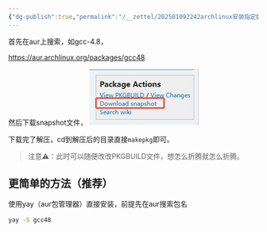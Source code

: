 ```yaml
---
{"dg-publish":true,"permalink":"/__zettel/202501092242archlinux安装指定版本包/","title":202501092242,"tags":["linux","包管理","package"],"created":"2025-01-09T22:42:10+08:00"}
---
```




首先在aur上搜索，如gcc-4.8，

https://aur.archlinux.org/packages/gcc48

然后下载snapshot文件，
![](/img/user/assets/image-20250109.224519.211.png)

下载完了解压，cd到解压后的目录直接`makepkg`即可。

> 注意⚠️：此时可以随便改改PKGBUILD文件，想怎么折腾就怎么折腾。

更简单的方法（推荐）
---

使用yay（aur包管理器）直接安装，前提先在aur搜索包名

```bash
yay -S gcc48
```

